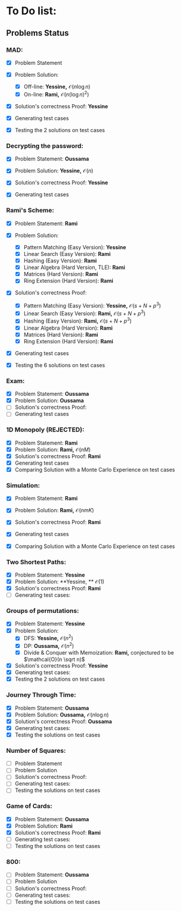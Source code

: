 # To Do list:

## Problems Status

### MAD:

- [x] Problem Statement
- [x] Problem Solution:
  - [x] Off-line: **Yessine,** $\mathcal{O}(n\log n)$
  - [x] On-line: **Rami,** $\mathcal{O}\left(n(\log n)^2\right)$
- [x] Solution's correctness Proof: **Yessine**
- [x] Generating test cases
- [x] Testing the $2$ solutions on test cases



### Decrypting the password:

- [x] Problem Statement: **Oussama**
- [x] Problem Solution: **Yessine,** $\mathcal{O}(n)$
- [x] Solution's correctness Proof: **Yessine**
- [x] Generating test cases



### Rami's Scheme:

- [x] Problem Statement: **Rami**
- [x] Problem Solution:
  - [x] Pattern Matching (Easy Version): **Yessine**
  - [x] Linear Search (Easy Version): **Rami**
  - [x] Hashing (Easy Version): **Rami**
  - [x] Linear Algebra (Hard Version, TLE): **Rami**
  - [x] Matrices (Hard Version): **Rami**
  - [x] Ring Extension (Hard Version): **Rami** 
- [x] Solution's correctness Proof: 
  - [x] Pattern Matching (Easy Version): **Yessine,** $\mathcal{O}(s+N+p^3)$
  - [x] Linear Search (Easy Version): **Rami,** $\mathcal{O}(s+N+p^3)$
  - [x] Hashing (Easy Version): **Rami,** $\mathcal{O}(s+N+p^3)$
  - [x] Linear Algebra (Hard Version): **Rami**
  - [x] Matrices (Hard Version): **Rami**
  - [x] Ring Extension (Hard Version): **Rami** 

- [x] Generating test cases
- [x] Testing the $6$ solutions on test cases


### Exam:
- [x] Problem Statement: **Oussama**
- [x] Problem Solution: **Oussama**
- [ ] Solution's correctness Proof:
- [ ] Generating test cases

### 1D Monopoly (REJECTED):

- [x] Problem Statement: **Rami**
- [x] Problem Solution: **Rami,** $\mathcal{O}(nM)$
- [x] Solution's correctness Proof: **Rami**
- [x] Generating test cases
- [x] Comparing Solution with a Monte Carlo Experience on test cases

### Simulation:

- [x] Problem Statement: **Rami**
- [x] Problem Solution: **Rami,** $\mathcal{O}(nmK)$
- [x] Solution's correctness Proof: **Rami**
- [x] Generating test cases
- [x] Comparing Solution with a Monte Carlo Experience on test cases


### Two Shortest Paths:
- [x] Problem Statement: **Yessine**
- [X] Problem Solution: **Yessine, ** $\mathcal{O}(1)$
- [x] Solution's correctness Proof: **Rami**
- [ ] Generating test cases:

### Groups of permutations:
- [X] Problem Statement: **Yessine**
- [x] Problem Solution: 
  - [x] DFS: **Yessine,** $\mathcal{O}(n^2)$
  - [x] DP: **Oussama,** $\mathcal{O}(n^2)$
  - [x] Divide & Conquer with Memoization: **Rami,** conjectured to be $\mathcal{O}(n \sqrt n)$ 
- [x] Solution's correctness Proof: **Yessine**
- [x] Generating test cases:
- [x] Testing the $2$ solutions on test cases

### Journey Through Time:

- [x] Problem Statement: **Oussama**
- [x] Problem Solution: **Oussama,** $\mathcal{O}(n\log n)$
- [x] Solution's correctness Proof: **Oussama**
- [x] Generating test cases:
- [x] Testing the solutions on test cases

### Number of Squares:

- [ ] Problem Statement
- [ ] Problem Solution
- [ ] Solution's correctness Proof:
- [ ] Generating test cases:
- [ ] Testing the solutions on test cases

### Game of Cards:

- [x] Problem Statement: **Oussama**
- [x] Problem Solution: **Rami**
- [x] Solution's correctness Proof: **Rami**
- [ ] Generating test cases:
- [ ] Testing the solutions on test cases

### 800:

- [ ] Problem Statement: **Oussama**
- [ ] Problem Solution
- [ ] Solution's correctness Proof:
- [ ] Generating test cases:
- [ ] Testing the solutions on test cases
